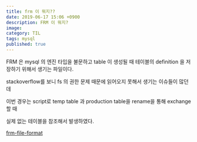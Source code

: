 ```yaml
---
title: frm 이 뭐지??
date: 2019-06-17 15:06 +0900
description: FRM 이 뭐지?
image: 
category: TIL
tags: mysql  
published: true
---
```


FRM 은 mysql 의 엔진 타입을 불문하고 table 이 생성될 때 테이블의 definition 을 저장하기 위해서 생기는 파일이다.

stackoverflow를 보니 fs 의 권한 문제 때문에 읽어오지 못해서 생기는 이슈들이 많던데

이번 경우는 script로 temp table 과 production table을 rename을 통해 exchange 할 때 

실제 없는 테이블을 참조해서 발생하였다.

[frm-file-format](https://dev.mysql.com/doc/internals/en/frm-file-format.html)
